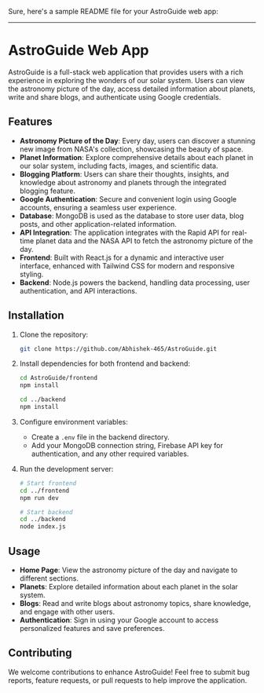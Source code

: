 Sure, here's a sample README file for your AstroGuide web app:

---

# AstroGuide Web App

AstroGuide is a full-stack web application that provides users with a rich experience in exploring the wonders of our solar system. Users can view the astronomy picture of the day, access detailed information about planets, write and share blogs, and authenticate using Google credentials.

## Features

- **Astronomy Picture of the Day**: Every day, users can discover a stunning new image from NASA's collection, showcasing the beauty of space.
- **Planet Information**: Explore comprehensive details about each planet in our solar system, including facts, images, and scientific data.
- **Blogging Platform**: Users can share their thoughts, insights, and knowledge about astronomy and planets through the integrated blogging feature.
- **Google Authentication**: Secure and convenient login using Google accounts, ensuring a seamless user experience.
- **Database**: MongoDB is used as the database to store user data, blog posts, and other application-related information.
- **API Integration**: The application integrates with the Rapid API for real-time planet data and the NASA API to fetch the astronomy picture of the day.
- **Frontend**: Built with React.js for a dynamic and interactive user interface, enhanced with Tailwind CSS for modern and responsive styling.
- **Backend**: Node.js powers the backend, handling data processing, user authentication, and API interactions.

## Installation

1. Clone the repository:

   ```bash
   git clone https://github.com/Abhishek-465/AstroGuide.git
   ```

2. Install dependencies for both frontend and backend:

   ```bash
   cd AstroGuide/frontend
   npm install

   cd ../backend
   npm install
   ```

3. Configure environment variables:
   - Create a `.env` file in the backend directory.
   - Add your MongoDB connection string, Firebase API key for authentication, and any other required variables.

4. Run the development server:

   ```bash
   # Start frontend
   cd ../frontend
   npm run dev

   # Start backend
   cd ../backend
   node index.js
   ```


## Usage

- **Home Page**: View the astronomy picture of the day and navigate to different sections.
- **Planets**: Explore detailed information about each planet in the solar system.
- **Blogs**: Read and write blogs about astronomy topics, share knowledge, and engage with other users.
- **Authentication**: Sign in using your Google account to access personalized features and save preferences.

## Contributing

We welcome contributions to enhance AstroGuide! Feel free to submit bug reports, feature requests, or pull requests to help improve the application.
